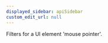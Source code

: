 ```yaml
---
displayed_sidebar: apiSidebar
custom_edit_url: null
---
```


Filters for a UI element 'mouse pointer'.

